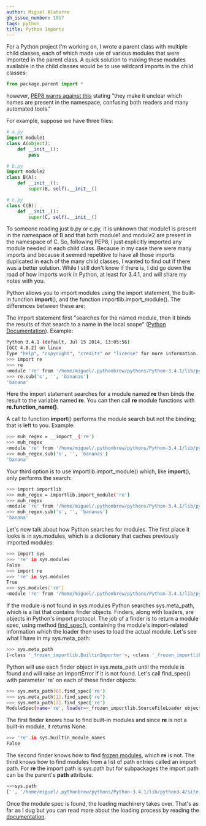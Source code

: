 ```yaml
---
author: Miguel Alatorre
gh_issue_number: 1017
tags: python
title: Python Imports
---
```




For a Python project I'm working on, I wrote a parent class with multiple child classes, each of which made use of various modules that were imported in the parent class. A quick solution to making these modules available in the child classes would be to use wildcard imports in the child classes:

```python
from package.parent import *
```

however, [PEP8 warns against this](http://legacy.python.org/dev/peps/pep-0008/#imports) stating "they make it unclear which names are present in the namespace, confusing both readers and many automated tools."

For example, suppose we have three files:

```python
# a.py
import module1
class A(object):
    def __init__():
        pass
```

```python
# b.py
import module2
class B(A):
    def __init__():
        super(B, self).__init__()
```

```python
# c.py
class C(B):
    def __init__():
        super(C, self).__init__()
```

To someone reading just b.py or c.py, it is unknown that module1 is present in the namespace of B and that both module1 and module2 are present in the namespace of C. So, following PEP8, I just explicitly imported any module needed in each child class. Because in my case there were many imports and because it seemed repetitive to have all those imports duplicated in each of the many child classes, I wanted to find out if there was a better solution. While I still don't know if there is, I did go down the road of how imports work in Python, at least for 3.4.1, and will share my notes with you.

Python allows you to import modules using the import statement, the built-in function __import__(), and the function importlib.import_module(). The differences between these are:

The import statement first "searches for the named module, then it binds the results of that search to a name in the local scope" ([Python Documentation](https://docs.python.org/3/reference/import.html)). Example:

```bash
Python 3.4.1 (default, Jul 15 2014, 13:05:56) 
[GCC 4.8.2] on linux
Type "help", "copyright", "credits" or "license" for more information.
>>> import re
>>> re
<module 're' from '/home/miguel/.pythonbrew/pythons/Python-3.4.1/lib/python3.4/re.py'>
>>> re.sub('s', '', 'bananas')
'banana'
```

Here the import statement searches for a module named **re** then binds the result to the variable named **re**. You can then call **re** module functions with **re.function_name()**.

A call to function __import__() performs the module search but not the binding; that is left to you. Example:

```bash
>>> muh_regex = __import__('re')
>>> muh_regex
<module 're' from '/home/miguel/.pythonbrew/pythons/Python-3.4.1/lib/python3.4/re.py'>
>>> muh_regex.sub('s', '', 'bananas')
'banana'
```

Your third option is to use importlib.import_module() which, like __import__(), only performs the search:

```bash
>>> import importlib
>>> muh_regex = importlib.import_module('re')
>>> muh_regex
<module 're' from '/home/miguel/.pythonbrew/pythons/Python-3.4.1/lib/python3.4/re.py'>
>>> muh_regex.sub('s', '', 'bananas')
'banana'
```

Let's now talk about how Python searches for modules. The first place it looks is in sys.modules, which is a dictionary that caches previously imported modules:

```bash
>>> import sys
>>> 're' in sys.modules
False
>>> import re
>>> 're' in sys.modules
True
>>> sys.modules['re']
<module 're' from '/home/miguel/.pythonbrew/pythons/Python-3.4.1/lib/python3.4/re.py'>
```

If the module is not found in sys.modules Python searches sys.meta_path, which is a list that contains finder objects. Finders, along with loaders, are objects in Python's import protocol. The job of a finder is to return a module spec, using method [find_spec()](https://docs.python.org/3/library/importlib.html#importlib.abc.MetaPathFinder.find_spec), containing the module's import-related information which the loader then uses to load the actual module. Let's see what I have in my sys.meta_path:

```bash
>>> sys.meta_path
[<class '_frozen_importlib.BuiltinImporter'>, <class '_frozen_importlib.FrozenImporter'>, <class '_frozen_importlib.PathFinder'>]
```

Python will use each finder object in sys.meta_path until the module is found and will raise an ImportError if it is not found. Let's call find_spec() with parameter 're' on each of these finder objects:

```bash
>>> sys.meta_path[0].find_spec('re')
>>> sys.meta_path[1].find_spec('re')
>>> sys.meta_path[2].find_spec('re')
ModuleSpec(name='re', loader=<_frozen_importlib.SourceFileLoader object at 0x7ff7eb314438>, origin='/home/miguel/.pythonbrew/pythons/Python-3.4.1/lib/python3.4/re.py')
```

The first finder knows how to find built-in modules and since **re** is not a built-in module, it returns None.

```bash
>>> 're' in sys.builtin_module_names
False
```

The second finder knows how to find [frozen modules](), which **re** is not. The third knows how to find modules from a list of path entries called an import path. For **re** the import path is sys.path but for subpackages the import path can be the parent's __path__ attribute.

```bash
>>>sys.path
['', '/home/miguel/.pythonbrew/pythons/Python-3.4.1/lib/python3.4/site-packages/distribute-0.6.49-py3.4.egg', '/home/miguel/.pythonbrew/pythons/Python-3.4.1/lib', '/home/miguel/.pythonbrew/pythons/Python-3.4.1/lib/python34.zip', '/home/miguel/.pythonbrew/pythons/Python-3.4.1/lib/python3.4', '/home/miguel/.pythonbrew/pythons/Python-3.4.1/lib/python3.4/plat-linux', '/home/miguel/.pythonbrew/pythons/Python-3.4.1/lib/python3.4/lib-dynload', '/home/miguel/.pythonbrew/pythons/Python-3.4.1/lib/python3.4/site-packages', '/home/miguel/.pythonbrew/pythons/Python-3.4.1/lib/python3.4/site-packages/setuptools-0.6c11-py3.4.egg-info']
```

Once the module spec is found, the loading machinery takes over. That's as far as I dug but you can read more about the loading process by reading the [documentation](https://docs.python.org/3/reference/import.html#loading).


